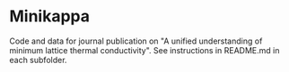 # Minikappa
Code and data for journal publication on "A unified understanding of minimum lattice thermal conductivity".
See instructions in README.md in each subfolder.

